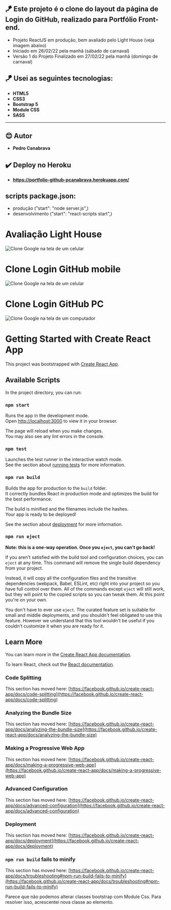 ## 🪁 Este projeto é o clone do layout da página de Login do GitHub, realizado para Portfólio Front-end.
- Projeto ReactJS em produção, bem avaliado pelo  Light House (veja imagem abaixo)
- Iniciado em 26/02/22 pela manhã (sábado de carnaval)
- Versão 1 do Projeto Finalizado em 27/02/22 pela manhã (domingo de carnaval)

## 🪁 Usei as seguintes tecnologias:
- **HTML5**
- **CSS3**
- **Bootstrap 5**
- **Module CSS**
- **SASS**

---

## 😊 Autor
- **Pedro Canabrava**

## ✔️ Deploy no Heroku
- **https://portfolio-github-pcanabrava.herokuapp.com/**

## scripts package.json:
- produção ("start": "node server.js",)
- desenvolvimento ("start": "react-scripts start",)

# Avaliação Light House
![Clone Google na tela de um celular](https://github.com/Pedro-costa99/portfolio-pagina-login-github/blob/main/src/assets/imagensProjeto/light-house.png)
# Clone Login GitHub mobile
![Clone Google na tela de um celular](https://github.com/Pedro-costa99/portfolio-pagina-login-github/blob/main/src/assets/imagensProjeto/screencapture-mobile.png)
# Clone Login GitHub PC
![Clone Google na tela de um computador](https://github.com/Pedro-costa99/portfolio-pagina-login-github/blob/main/src/assets/imagensProjeto/screencapture-1280x800.png)




# Getting Started with Create React App

This project was bootstrapped with [Create React App](https://github.com/facebook/create-react-app).

## Available Scripts

In the project directory, you can run:

### `npm start`

Runs the app in the development mode.\
Open [http://localhost:3000](http://localhost:3000) to view it in your browser.

The page will reload when you make changes.\
You may also see any lint errors in the console.

### `npm test`

Launches the test runner in the interactive watch mode.\
See the section about [running tests](https://facebook.github.io/create-react-app/docs/running-tests) for more information.

### `npm run build`

Builds the app for production to the `build` folder.\
It correctly bundles React in production mode and optimizes the build for the best performance.

The build is minified and the filenames include the hashes.\
Your app is ready to be deployed!

See the section about [deployment](https://facebook.github.io/create-react-app/docs/deployment) for more information.

### `npm run eject`

**Note: this is a one-way operation. Once you `eject`, you can't go back!**

If you aren't satisfied with the build tool and configuration choices, you can `eject` at any time. This command will remove the single build dependency from your project.

Instead, it will copy all the configuration files and the transitive dependencies (webpack, Babel, ESLint, etc) right into your project so you have full control over them. All of the commands except `eject` will still work, but they will point to the copied scripts so you can tweak them. At this point you're on your own.

You don't have to ever use `eject`. The curated feature set is suitable for small and middle deployments, and you shouldn't feel obligated to use this feature. However we understand that this tool wouldn't be useful if you couldn't customize it when you are ready for it.

## Learn More

You can learn more in the [Create React App documentation](https://facebook.github.io/create-react-app/docs/getting-started).

To learn React, check out the [React documentation](https://reactjs.org/).

### Code Splitting

This section has moved here: [https://facebook.github.io/create-react-app/docs/code-splitting](https://facebook.github.io/create-react-app/docs/code-splitting)

### Analyzing the Bundle Size

This section has moved here: [https://facebook.github.io/create-react-app/docs/analyzing-the-bundle-size](https://facebook.github.io/create-react-app/docs/analyzing-the-bundle-size)

### Making a Progressive Web App

This section has moved here: [https://facebook.github.io/create-react-app/docs/making-a-progressive-web-app](https://facebook.github.io/create-react-app/docs/making-a-progressive-web-app)

### Advanced Configuration

This section has moved here: [https://facebook.github.io/create-react-app/docs/advanced-configuration](https://facebook.github.io/create-react-app/docs/advanced-configuration)

### Deployment

This section has moved here: [https://facebook.github.io/create-react-app/docs/deployment](https://facebook.github.io/create-react-app/docs/deployment)

### `npm run build` fails to minify

This section has moved here: [https://facebook.github.io/create-react-app/docs/troubleshooting#npm-run-build-fails-to-minify](https://facebook.github.io/create-react-app/docs/troubleshooting#npm-run-build-fails-to-minify)

Parece que não podemos alterar classes bootstrap com Module Css. Para resolver isso, acrescentei nova classe ao elemento.
